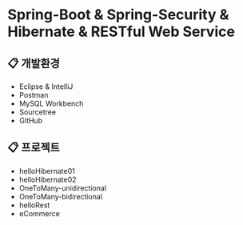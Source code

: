 # Spring-Boot & Spring-Security & Hibernate & RESTful Web Service

## :clipboard: 개발환경
* Eclipse & IntelliJ
* Postman
* MySQL Workbench
* Sourcetree
* GitHub

## :clipboard: 프로젝트  
* helloHibernate01 
* helloHibernate02
* OneToMany-unidirectional
* OneToMany-bidirectional
* helloRest
* eCommerce 
